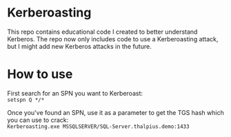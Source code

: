# Kerberoasting

This repo contains educational code I created to better understand Kerberos. The repo now only includes code to use a Kerberoasting attack, but I might add new Kerberos attacks in the future.

# How to use

First search for an SPN you want to Kerberoast:  
```setspn Q */*```

Once you've found an SPN, use it as a parameter to get the TGS hash which you can use to crack:  
```Kerberoasting.exe MSSQLSERVER/SQL-Server.thalpius.demo:1433```
